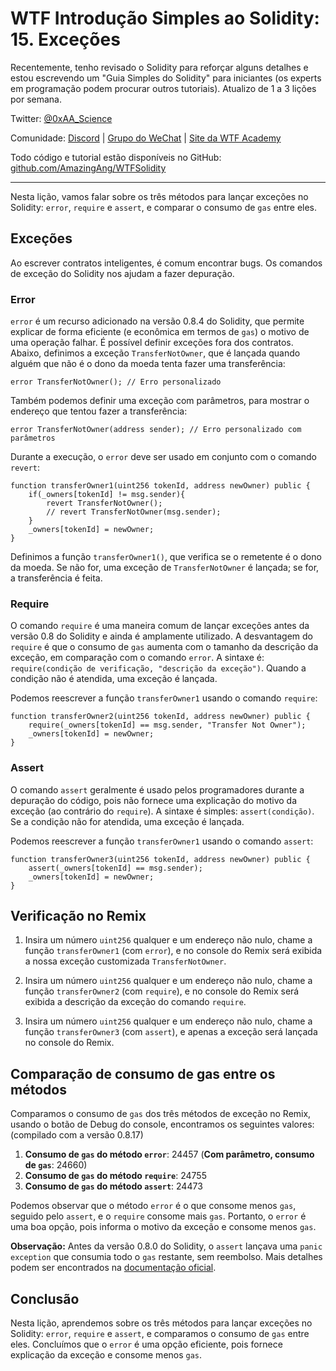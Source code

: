 # WTF Introdução Simples ao Solidity: 15. Exceções

Recentemente, tenho revisado o Solidity para reforçar alguns detalhes e estou escrevendo um "Guia Simples do Solidity" para iniciantes (os experts em programação podem procurar outros tutoriais). Atualizo de 1 a 3 lições por semana.

Twitter: [@0xAA_Science](https://twitter.com/0xAA_Science)

Comunidade: [Discord](https://discord.gg/5akcruXrsk) | [Grupo do WeChat](https://docs.google.com/forms/d/e/1FAIpQLSe4KGT8Sh6sJ7hedQRuIYirOoZK_85miz3dw7vA1-YjodgJ-A/viewform?usp=sf_link) | [Site da WTF Academy](https://wtf.academy)

Todo código e tutorial estão disponíveis no GitHub: [github.com/AmazingAng/WTFSolidity](https://github.com/AmazingAng/WTFSolidity)

---

Nesta lição, vamos falar sobre os três métodos para lançar exceções no Solidity: `error`, `require` e `assert`, e comparar o consumo de `gas` entre eles.

## Exceções

Ao escrever contratos inteligentes, é comum encontrar bugs. Os comandos de exceção do Solidity nos ajudam a fazer depuração.

### Error

`error` é um recurso adicionado na versão 0.8.4 do Solidity, que permite explicar de forma eficiente (e econômica em termos de `gas`) o motivo de uma operação falhar. É possível definir exceções fora dos contratos. Abaixo, definimos a exceção `TransferNotOwner`, que é lançada quando alguém que não é o dono da moeda tenta fazer uma transferência:

```solidity
error TransferNotOwner(); // Erro personalizado
```

Também podemos definir uma exceção com parâmetros, para mostrar o endereço que tentou fazer a transferência:

```solidity
error TransferNotOwner(address sender); // Erro personalizado com parâmetros
```

Durante a execução, o `error` deve ser usado em conjunto com o comando `revert`:

```solidity
function transferOwner1(uint256 tokenId, address newOwner) public {
    if(_owners[tokenId] != msg.sender){
        revert TransferNotOwner();
        // revert TransferNotOwner(msg.sender);
    }
    _owners[tokenId] = newOwner;
}
```

Definimos a função `transferOwner1()`, que verifica se o remetente é o dono da moeda. Se não for, uma exceção de `TransferNotOwner` é lançada; se for, a transferência é feita.

### Require

O comando `require` é uma maneira comum de lançar exceções antes da versão 0.8 do Solidity e ainda é amplamente utilizado. A desvantagem do `require` é que o consumo de `gas` aumenta com o tamanho da descrição da exceção, em comparação com o comando `error`. A sintaxe é: `require(condição de verificação, "descrição da exceção")`. Quando a condição não é atendida, uma exceção é lançada.

Podemos reescrever a função `transferOwner1` usando o comando `require`:

```solidity
function transferOwner2(uint256 tokenId, address newOwner) public {
    require(_owners[tokenId] == msg.sender, "Transfer Not Owner");
    _owners[tokenId] = newOwner;
}
```

### Assert

O comando `assert` geralmente é usado pelos programadores durante a depuração do código, pois não fornece uma explicação do motivo da exceção (ao contrário do `require`). A sintaxe é simples: `assert(condição)`. Se a condição não for atendida, uma exceção é lançada.

Podemos reescrever a função `transferOwner1` usando o comando `assert`:

```solidity
function transferOwner3(uint256 tokenId, address newOwner) public {
    assert(_owners[tokenId] == msg.sender);
    _owners[tokenId] = newOwner;
}
```

## Verificação no Remix

1. Insira um número `uint256` qualquer e um endereço não nulo, chame a função `transferOwner1` (com `error`), e no console do Remix será exibida a nossa exceção customizada `TransferNotOwner`.

2. Insira um número `uint256` qualquer e um endereço não nulo, chame a função `transferOwner2` (com `require`), e no console do Remix será exibida a descrição da exceção do comando `require`.

3. Insira um número `uint256` qualquer e um endereço não nulo, chame a função `transferOwner3` (com `assert`), e apenas a exceção será lançada no console do Remix.

## Comparação de consumo de gas entre os métodos

Comparamos o consumo de `gas` dos três métodos de exceção no Remix, usando o botão de Debug do console, encontramos os seguintes valores:
(compilado com a versão 0.8.17)

1. **Consumo de `gas` do método `error`**: 24457  (**Com parâmetro, consumo de `gas`**: 24660)
2. **Consumo de `gas` do método `require`**: 24755
3. **Consumo de `gas` do método `assert`**: 24473

Podemos observar que o método `error` é o que consome menos `gas`, seguido pelo `assert`, e o `require` consome mais `gas`. Portanto, o `error` é uma boa opção, pois informa o motivo da exceção e consome menos `gas`.

**Observação:** Antes da versão 0.8.0 do Solidity, o `assert` lançava uma `panic exception` que consumia todo o `gas` restante, sem reembolso. Mais detalhes podem ser encontrados na [documentação oficial](https://docs.soliditylang.org/en/v0.8.17/control-structures.html).

## Conclusão

Nesta lição, aprendemos sobre os três métodos para lançar exceções no Solidity: `error`, `require` e `assert`, e comparamos o consumo de `gas` entre eles. Concluímos que o `error` é uma opção eficiente, pois fornece explicação da exceção e consome menos `gas`.

<!-- This file was translated using AI by repo_ai_translate. For more information, visit https://github.com/marcelojsilva/repo_ai_translate -->